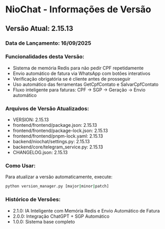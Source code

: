 # NioChat - Informações de Versão

## Versão Atual: 2.15.13

### Data de Lançamento: 16/09/2025

### Funcionalidades desta Versão:
- Sistema de memória Redis para não pedir CPF repetidamente
- Envio automático de fatura via WhatsApp com botões interativos
- Verificação obrigatória se é cliente antes de prosseguir
- Uso automático das ferramentas GetCpfContato e SalvarCpfContato
- Fluxo inteligente para faturas: CPF → SGP → Geração → Envio automático

### Arquivos de Versão Atualizados:
- VERSION: 2.15.13
- frontend/frontend/package.json: 2.15.13
- frontend/frontend/package-lock.json: 2.15.13
- frontend/frontend/pnpm-lock.yaml: 2.15.13
- backend/niochat/settings.py: 2.15.13
- backend/core/telegram_service.py: 2.15.13
- CHANGELOG.json: 2.15.13

### Como Usar:
Para atualizar a versão automaticamente, execute:
```bash
python version_manager.py [major|minor|patch]
```

### Histórico de Versões:
- 2.1.0: IA Inteligente com Memória Redis e Envio Automático de Fatura
- 2.0.0: Integração ChatGPT + SGP Automático
- 1.0.0: Sistema base completo
